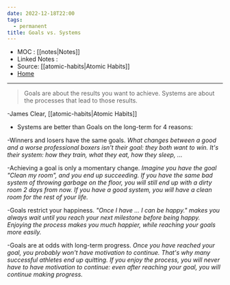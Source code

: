 ```yaml
---
date: 2022-12-18T22:00
tags:
  - permanent
title: Goals vs. Systems
---
```

- MOC : [[notes|Notes]]
- Linked Notes : 
- Source: [[atomic-habits|Atomic Habits]]
- [Home](https://misudashi.ga/)
----------
> Goals are about the results you want to achieve. Systems are about the processes that lead to those results.

-James Clear, [[atomic-habits|Atomic Habits]]

- Systems are better than Goals on the long-term for 4 reasons:

-Winners and losers have the same goals. *What changes between a good and a worse professional boxers isn't their goal: they both want to win. It's their system: how they train, what they eat, how they sleep, ...*

-Achieving a goal is only a momentary change. *Imagine you have the goal "Clean my room", and you end up succeeding. If you have the same bad system of throwing garbage on the floor, you will still end up with a dirty room 2 days from now. If you have a good system, you will have a clean room for the rest of your life.*

-Goals restrict your happiness. *"Once I have ... I can be happy." makes you always wait until you reach your next milestone before being happy. Enjoying the process makes you much happier, while reaching your goals more easily.*

-Goals are at odds with long-term progress. *Once you have reached your goal, you probably won't have motivation to continue. That's why many successful athletes end up quitting. If you enjoy the process, you will never have to have motivation to continue: even after reaching your goal, you will continue making progress.*
